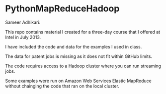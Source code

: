 PythonMapReduceHadoop
=====================

Sameer Adhikari:

This repo contains material I created for a three-day course that I offered at Intel in July 2013.

I have included the code and data for the examples I used in class.

The data for patent jobs is missing as it does not fit within GitHub limits.

The code requires access to a Hadoop cluster where you can run streaming jobs.

Some examples were run on Amazon Web Services Elastic MapReduce without chainging the code that ran on the local cluster.
